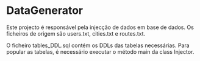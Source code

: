 # DataGenerator

Este projecto é responsável pela injecção de dados em base de dados. Os ficheiros de origem são users.txt, cities.txt e routes.txt.

O ficheiro tables_DDL.sql contém os DDLs das tabelas necessárias. Para popular as tabelas, é necessário executar o método main da class Injector.
